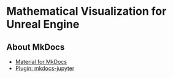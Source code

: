 # Mathematical Visualization for Unreal Engine

## About MkDocs

- [Material for MkDocs](https://squidfunk.github.io/mkdocs-material/)
- [Plugin: mkdocs-jupyter](https://github.com/danielfrg/mkdocs-jupyter)
